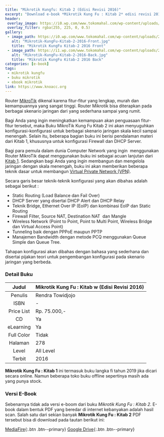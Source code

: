 ```yaml
---
title: "Mikrotik Kungfu: Kitab 2 (Edisi Revisi 2016)"
excerpt: "Download e-book *Mikrotik Kung Fu : Kitab 2* edisi revisi 2016 PDF di sini"
header:
 overlay_image: https://i0.wp.com/www.tokomahal.com/wp-content/uploads/2017/06/cover.114.Mikrotik-KungFu-Kitab-2-2016-Front.jpg
 overlay_filter: rgba(255, 225, 0, 0.5)
gallery:
 - image_path: https://i0.wp.com/www.tokomahal.com/wp-content/uploads/2017/06/cover.114.Mikrotik-KungFu-Kitab-2-2016-Front.jpg
   alt: "Mikrotik-KungFu-Kitab-2-2016-Front.jpg"
   title: "Mikrotik KungFu Kitab-2 2016 Front"
 - image_path: https://i1.wp.com/www.tokomahal.com/wp-content/uploads/2017/06/cover.114.Mikrotik-KungFu-Kitab-2-2016-Back.jpg
   alt: "Mikrotik-KungFu-Kitab-2-2016-Back.jpg"
   title: "Mikrotik KungFu Kitab-2 2016 Back"
categories: [e-book]
tags:
 - mikrotik kungfu
 - buku mikrotik
 - ebook mikrotik
link: https://www.knoacc.org
---
```

Router [MikroTik](https://www.knoacc.org/search/label/Mikrotik) dikenal karena fitur-fitur yang lengkap, murah dan kemampuannya yang sangat tinggi. Router Mikrotik bisa diterapkan pada berbagai skenario jaringan dari yang sederhana sampai yang rumit.

Bagi Anda yang ingin meningkatkan kemampuan akan penguasaan fitur-fitur tersebut, maka Buku MikroTik Kung Fu Kitab 2 ini akan menyuguhkan konfigurasi-konfigurasi untuk berbagai skenario jaringan skala kecil sampai menengah. Selain itu, beberapa bagian buku ini berisi pendalaman materi dari Kitab 1, khususnya untuk konfigurasi Firewall dan DHCP Server.

Bagi para pemula dalam dunia Computer Network yang ingin  menggunakan Router MikroTik dapat menggunakan buku ini sebagai acuan lanjutan dari [Kitab 1](https://knoacc.github.io/catetan/e-book/mikrotik-kungfu-kitab-1-edisi-revisi-2016-pdf/). Sedangkan bagi Anda yang ingin membangun dan mengelola jaringan dengan skala menengah, buku ini akan memberikan beberapa teknik dasar untuk membangun [Virtual Private Network (VPN)](https://www.knoacc.org/search/label/VPN). 

Secara garis besar teknik-teknik konfigurasi yang akan dibahas adalah sebagai berikut :

- Static Routing (Load Balance dan Fail Over)
- DHCP Server yang disertai DHCP Alert dan DHCP Relay
- Teknik Bridge, Ethernet Over IP (EoIP) dan kombinasi EoIP dan Static Routing
- Firewall Filter, Source NAT, Destination NAT  dan Mangle
- Wireless Network (Point to Point, Point to Multi Point, Wireless Bridge dan Virtual Access Point)
- Tunneling baik dengan PPPoE maupun PPTP
- Manajemen Bandwidth dengan metode PCQ menggunakan Queue Simple dan Queue Tree.

Tahapan konfigurasi akan dibahas dengan bahasa yang sederhana dan disertai pijakan teori untuk pengembangan konfigurasi pada skenario jaringan yang berbeda.

### Detail Buku

| Judul | Mikrotik Kung Fu : Kitab w (Edisi Revisi 2016) |
|:---:|:---|
| Penulis | Rendra Towidjojo |
| ISBN | - |
| Price List | Rp. 75.000,- |
| CD | Ya |
| eLearning | Ya |
| Full Color | Tidak |
| Halaman | 278 |
| Level | All Level |
| Terbit | 2016 |


**Mikrotik Kung Fu : Kitab 1** ini termasuk buku langka fi tahun 2019 jika dicari secara online. Namun beberapa toko buku offline sepertinya masih ada yang punya stock.

### Versi E-Book

Sebenarnya tidak ada versi e-boom dari buku *Mikrotik Kung Fu : Kitab 2*. E-book dalam bentuk PDF yang beredar di internet kebanyakan adalah hasil scan. Salah satu dari sekian banyak **Mikrotik Kung Fu : Kitab 2** PDF tersebut bisa di download pada tautan berikut ini:

[MediaFire](){:.btn .btn--primary} [Google Drive](){:.btn .btn--primary}
